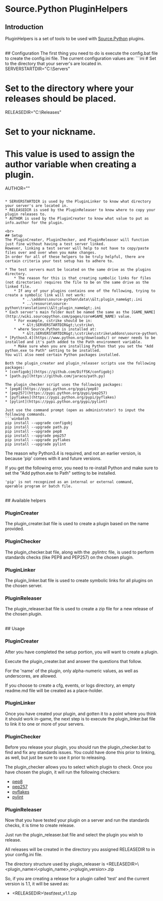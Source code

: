 # Source.Python PluginHelpers

## Introduction
PluginHelpers is a set of tools to be used with [Source.Python](https://github.com/Source-Python-Dev-Team/Source.Python) plugins.

<br>
## Configuration
The first thing you need to do is execute the config.bat file to create the config.ini file.
The current configuration values are:
```ini
# Set to the directory that your server's are located in.
SERVERSTARTDIR="C:\Servers"

# Set to the directory where your releases should be placed.
RELEASEDIR="C:\Releases"

# Set to your nickname.
# This value is used to assign the author variable when creating a plugin.
AUTHOR=""
```

* SERVERSTARTDIR is used by the PluginLinker to know what directory your server's are located in.
* RELEASEDIR is used by the PluginReleaser to know where to copy your plugin releases to.
* AUTHOR is used by the PluginCreater to know what value to put as info.author for the plugin.

<br>
## Setup
The PluginCreater, PluginChecker, and PluginReleaser will function just fine without having a test server linked.
However, linking a test server will help to not have to copy/paste files over and over when you make changes.
In order for all of these helpers to be truly helpful, there are certain criteria your test setup has to adhere to.

* The test servers must be located on the same drive as the plugins directory.
    * The reason for this is that creating symbolic links for files (not directories) requires the file to be on the same drive as the linked file.
    * If any of your plugins contains one of the following, trying to create a symbolic link will not work:
        * ..\addons\source-python\data\\&lt;plugin_name&gt;.ini
        * ..\resource\source-python\translations\\&lt;plugin_name&gt;.ini
* Each server's main folder must be named the same as the [GAME_NAME](http://wiki.sourcepython.com/pages/core#GAME_NAME) value.
    * For example, cstrike should be in:
        * &lt;SERVERSTARTDIR&gt;\cstrike\
    * where Source.Python is installed at:
        * &lt;SERVERSTARTDIR&gt;\cstrike\cstrike\addons\source-python\
* [Python3.4](https://www.python.org/downloads/) or newer needs to be installed and it's path added to the Path environment variable.
    * Make sure when you are installing Python that you set the "Add python.exe to Path" setting to be installed.
You will also need certain Python packages installed.

Both the plugin_creater and plugin_releaser scripts use the following packages:
* [configobj](https://github.com/DiffSK/configobj)
* [path.py](https://github.com/jaraco/path.py)

The plugin_checker script uses the following packages:
* [pep8](https://pypi.python.org/pypi/pep8)
* [pep257](https://pypi.python.org/pypi/pep257)
* [pyflakes](https://pypi.python.org/pypi/pyflakes)
* [pylint](https://pypi.python.org/pypi/pylint)

Just use the command prompt (open as administrator) to input the following commands.
```winbatch
pip install --upgrade configobj
pip install --upgrade path.py
pip install --upgrade pep8
pip install --upgrade pep257
pip install --upgrade pyflakes
pip install --upgrade pylint
```

The reason why Python3.4 is required, and not an earlier version, is because 'pip' comes with it and future versions.

If you get the following error, you need to re-install Python and make sure to set the "Add python.exe to Path" setting to be installed.
```winbatch
'pip' is not recognized as an internal or external command,
operable program or batch file.
```

<br>
## Available helpers

### PluginCreater
The plugin_creater.bat file is used to create a plugin based on the name provided.

### PluginChecker
The plugin_checker.bat file, along with the .pylintrc file, is used to perform standards checks (like PEP8 and PEP257) on the chosen plugin.

### PluginLinker
The plugin_linker.bat file is used to create symbolic links for all plugins on the chosen server.

### PluginReleaser
The plugin_releaser.bat file is used to create a zip file for a new release of the chosen plugin.

<br>
## Usage

### PluginCreater
After you have completed the setup portion, you will want to create a plugin.

Execute the plugin_creater.bat and answer the questions that follow.

For the 'name' of the plugin, only alpha-numeric values, as well as underscores, are allowed.

If you choose to create a cfg, events, or logs directory, an empty readme.md file will be created as a place-holder.

### PluginLinker
Once you have created your plugin, and gotten it to a point where you think it should work in-game, the next step is to execute the plugin_linker.bat file to link it to one or more of your servers.

### PluginChecker
Before you release your plugin, you should run the plugin_checker.bat to find and fix any standards issues.  You could have done this prior to linking, as well, but just be sure to use it prior to releasing.

The plugin_checker allows you to select which plugin to check.  Once you have chosen the plugin, it will run the following checkers:

* [pep8](https://pypi.python.org/pypi/pep8)
* [pep257](https://pypi.python.org/pypi/pep257)
* [pyflakes](https://pypi.python.org/pypi/pyflakes)
* [pylint](https://pypi.python.org/pypi/pylint)

### PluginReleaser
Now that you have tested your plugin on a server and run the standards checks, it is time to create release.

Just run the plugin_releaser.bat file and select the plugin you wish to release.

All releases will be created in the directory you assigned RELEASEDIR to in your config.ini file.

The directory structure used by plugin_releaser is &lt;RELEASEDIR&gt;\\&lt;plugin_name&gt;\\&lt;plugin_name&gt;_v&lt;plugin_version&gt;.zip

So, if you are creating a release for a plugin called 'test' and the current version is 1.1, it will be saved as:

* &lt;RELEASEDIR&gt;\test\test_v1.1.zip
